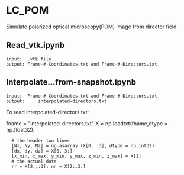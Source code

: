 # LC_POM
Simulate polarized optical microscopy(POM) image from director field.
## Read_vtk.ipynb 
	input: 	.vtk file 
	output:	Frame-#-Coordinates.txt and Frame-#-Directors.txt

## Interpolate...from-snapshot.ipynb 
	input: 	Frame-#-Coordinates.txt and Frame-#-Directors.txt
	output: 	interpolated-directors.txt

To read interpolated-directors.txt: 

fname = "interpolated-directors.txt"
X = np.loadtxt(fname,dtype = np.float32);
```
  # the header two lines
  [Nx, Ny, Nz] = np.asarray (X[0, :3], dtype = np.int32) 
  [dx, dy, dz] = X[0, 3:] 
  [x_min, x_max, y_min, y_max, z_min, z_max] = X[1] 
  # the actual data 
  rr = X[2:,:3]; nn = X[2:,3:] 
```
